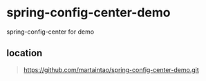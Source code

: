# spring-config-center-demo
spring-config-center for demo
## location
> https://github.com/martaintao/spring-config-center-demo.git
